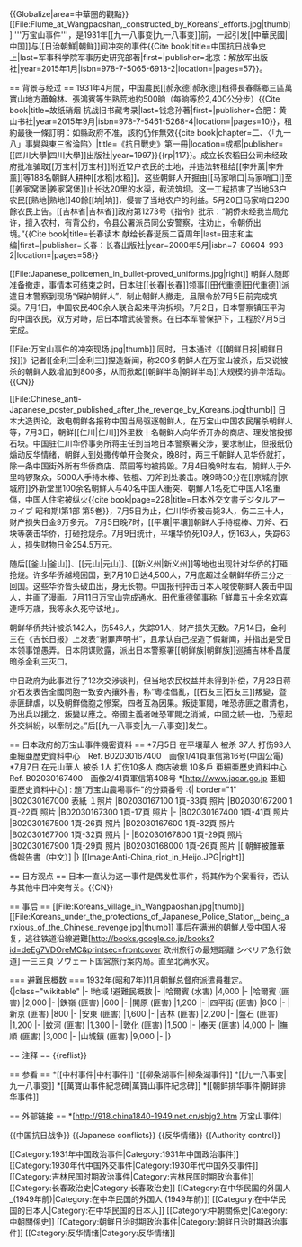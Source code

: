 {{Globalize|area=中華圈的觀點}}
[[File:Flume_at_Wangpaoshan,_constructed_by_Koreans'_efforts.jpg|thumb]]
'''万宝山事件'''，是1931年[[九一八事变|九一八事变]]前，一起引发[[中華民國|中国]]与[[日治朝鮮|朝鲜]]间冲突的事件<ref>{{Cite book|title=中国抗日战争史 上|last=军事科学院军事历史研究部著|first=|publisher=北京：解放军出版社|year=2015年1月|isbn=978-7-5065-6913-2|location=|pages=57}}</ref>。

== 背景与经过 ==
1931年4月間，中国農民[[郝永德|郝永德]]租得長春縣鄉三區萬寶山地方蕭翰林、張鴻賓等生熟荒地約500晌（每晌等於2,400公分步）<ref>{{Cite book|title=故纸硝烟 抗战旧书藏考录|last=钱念孙著|first=|publisher=合肥：黄山书社|year=2015年9月|isbn=978-7-5461-5268-4|location=|pages=10}}</ref>，租約最後一條訂明：如縣政府不准，該約仍作無效<ref>{{cite book|chapter=二、〈「九一八」事變與東三省淪陷〉|title=《抗日戰史》第一冊|location=成都|publisher=[[四川大學|四川大學]]出版社|year=1997}}</ref>{{rp|117}}。成立长农稻田公司未经政府批准骗取[[万宝村|万宝村]]附近12户农民的土地，并违法转租给[[李升薰|李升薰]]等188名朝鲜人耕种[[水稻|水稻]]。这些朝鲜人开掘由[[马家哨口|马家哨口]]至[[姜家窝堡|姜家窝堡]]止长达20里的水渠，截流筑坝。这一工程损害了当地53户农民[[熟地|熟地]]40餘[[垧|垧]]，侵害了当地农户的利益。5月20日马家哨口200餘农民上告。[[吉林省|吉林省]]政府第1273号《指令》批示：“朝侨未经我当局允许，擅入农村，有背公约，令县公署派员同公安警察，往劝止，令朝侨出境。”<ref>{{Cite book|title=长春读本 献给长春诞辰二百周年|last=田志和主编|first=|publisher=长春：长春出版社|year=2000年5月|isbn=7-80604-993-2|location=|pages=58}}</ref>

[[File:Japanese_policemen_in_bullet-proved_uniforms.jpg|right]]
朝鲜人随即准备撤走，事情本可结束之时，日本驻[[长春|长春]]领事[[田代重德|田代重德]]派遣日本警察到现场“保护朝鲜人”，制止朝鲜人撤走，且限令於7月5日前完成筑渠。7月1日，中国农民400余人联合起来平沟拆坝。7月2日，日本警察镇压平沟的中国农民，双方对峙，后日本增武装警察。在日本军警保护下，工程於7月5日完成。

[[File:万宝山事件的冲突现场.jpg|thumb]]
同时，日本通过《[[朝鲜日报|朝鲜日报]]》记者[[金利三|金利三]]捏造新闻，称200多朝鲜人在万宝山被杀，后又说被杀的朝鲜人数增加到800多，从而掀起[[朝鲜半岛|朝鲜半岛]]大规模的排华活动。{{CN}}

[[File:Chinese_anti-Japanese_poster_published_after_the_revenge_by_Koreans.jpg|thumb]]
日本大造舆论，致电朝鲜各报称中国当局驱逐朝鲜人，在万宝山中国农民屠杀朝鲜人等，7月3日，朝鲜[[仁川|仁川]]外里数十名朝鲜人向华侨开办的商店、理发馆投掷石块。中国驻仁川华侨事务所蒋主任到当地日本警察署交涉，要求制止，但报纸仍煽动反华情绪，朝鲜人到处撒传单开会聚众，晚8时，两三千朝鲜人见华侨就打，除一条中国街外所有华侨商店、菜园等均被捣毁。7月4日晚9时左右，朝鲜人于外里呜锣聚众，5000人手持木棒、铁棍、刀斧到处袭击。晚9時30分在[[京城府|京城府]]外新堂里100余名朝鮮人与40名中国人衝突、朝鮮人1名死亡中国人1名重傷，中国人住宅被纵火<ref>{{cite book|page=228|title=日本外交文書デジタルアーカイブ 昭和期I第1部 第5巻}}</ref>，7月5日为止，仁川华侨被击毙3人，伤二三十人，财产损失日金9万多元。 7月5日晚7时，[[平壤|平壤]]朝鲜人手持棍棒、刀斧、石块等袭击华侨，打砸抢烧杀。7月9日统计，平壤华侨死109人，伤163人，失踪63人，损失财物日金254.5万元。

随后[[釜山|釜山]]、[[元山|元山]]、[[新义州|新义州]]等地也出现针对华侨的打砸抢烧。许多华侨越境回国，到7月10日达4,500人，7月底超过全朝鲜华侨三分之一回国。这些华侨皆头破血出，身无长物。中国报刊抨击日本人唆使朝鲜人袭击中国人，并画了漫画。7月11日万宝山完成通水。田代重德領事称「鮮農五十余名欢喜連呼万歳，我等永久死守该地」。

朝鲜华侨共计被杀142人，伤546人，失踪91人，财产损失无数。7月14日，金利三在《吉长日报》上发表“谢罪声明书”，且承认自己捏造了假新闻，并指出是受日本领事馆愚弄。日本阴谋败露，派出日本警察署[[朝鲜族|朝鲜族]]巡捕吉林朴昌厦暗杀金利三灭口。

中日政府为此事进行了12次交涉谈判，但当地农民权益并未得到补偿，7月23日蒋介石发表告全國同胞一致安內攘外書，称“粵桂倡亂，[[石友三|石友三]]叛變，暨赤匪肆虐，以及朝鮮僑胞之慘案，四者互為因果。叛徒軍閥，唯恐赤匪之肅清也，乃出兵以援之，叛變以應之。帝國主義者唯恐軍閥之消滅，中國之統一也，乃惹起外交糾紛，以牽制之。”后[[九一八事变|九一八事变]]发生。

== 日本政府的万宝山事件機密資料 ==
*7月5日 在平壤華人 被杀 37人 打伤93人 <ref name="B02030167400">亜細亜歷史資料中心　Ref. B02030167400　画像1/41頁軍信第16号(中国公電)</ref>
*7月7日 在元山華人 被杀 1人 打伤10多人 商店破壞 10多戶 <ref name="B02030167400_a">亜細亜歷史資料中心　Ref. B02030167400　画像2/41頁軍信第408号</ref>
*[http://www.jacar.go.jp 亜細亜歷史資料中心]
: 題"万宝山農場事件"的分類番号
:{| border="1"
|B02030167000 表紙 １照片
|B02030167100 1頁-33頁 照片
|B02030167200 1頁-22頁 照片
|B02030167300 1頁-17頁 照片
|-
|B02030167400 1頁-41頁 照片
|B02030167500 1頁-26頁 照片
|B02030167600 1頁-32頁 照片
|B02030167700 1頁-32頁 照片
|-
|B02030167800 1頁-29頁 照片
|B02030167900 1頁-29頁 照片
|B02030168000 1頁-26頁 照片
|[ 朝鮮被難華僑報告書（中文）]
|}
[[Image:Anti-China_riot_in_Heijo.JPG|right]]

== 日方观点 ==
日本一直认为这一事件是偶发性事件，将其作为个案看待，否认与其他中日冲突有关。{{CN}}

== 事后 ==
[[File:Koreans_village_in_Wangpaoshan.jpg|thumb]]
[[File:Koreans_under_the_protections_of_Japanese_Police_Station,_being_anxious_of_the_Chinese_revenge.jpg|thumb]]
事后在满洲的朝鮮人受中国人报复，逃往铁道沿線避難<ref>[http://books.google.co.jp/books?id=deEg7VDOreMC&printsec=frontcover 欧州旅行の最短距離 シベリア急行鉄道] 一三三頁 ソヴェート国営旅行案内局</ref>。直至北满水灾。

=== 避難民概数 ===
1932年(昭和7年)11月朝鮮总督府派遣員推定。
{|class="wikitable"
|-
!地域
!避難民概数
|-
|哈爾賓 (水害)
|4,000
|-
|哈爾賓 (匪害)
|2,000
|-
|鉄嶺 (匪害)
|600
|-
|開原 (匪害)
|1,200
|-
|四平街 (匪害)
|800
|-
|新京 (匪害)
|800
|-
|安東 (匪害)
|1,600
|-
|吉林 (匪害)
|2,200
|-
|盤石 (匪害)
|1,200
|-
|蚊河 (匪害)
|1,300
|-
|敦化 (匪害)
|1,500
|-
|奉天 (匪害)
|4,000
|-
|撫順 (匪害)
|3,000
|-
|山城鎮 (匪害)
|9,000
|-
|}

== 注释 ==
{{reflist}}

== 参看 ==
*[[中村事件|中村事件]]
*[[柳条湖事件|柳条湖事件]]
*[[九一八事变|九一八事变]]
*[[萬寶山事件紀念碑|萬寶山事件紀念碑]]
*[[朝鲜排华事件|朝鲜排华事件]]

== 外部链接 ==
*[http://918.china1840-1949.net.cn/sbjg2.htm 万宝山事件]

{{中国抗日战争}}
{{Japanese conflicts}}
{{反华情绪}}
{{Authority control}}

[[Category:1931年中国政治事件|Category:1931年中国政治事件]]
[[Category:1930年代中国外交事件|Category:1930年代中国外交事件]]
[[Category:吉林民国时期政治事件|Category:吉林民国时期政治事件]]
[[Category:长春政治史|Category:长春政治史]]
[[Category:在中华民国的外国人_(1949年前)|Category:在中华民国的外国人 (1949年前)]]
[[Category:在中华民国的日本人|Category:在中华民国的日本人]]
[[Category:中朝關係史|Category:中朝關係史]]
[[Category:朝鲜日治时期政治事件|Category:朝鲜日治时期政治事件]]
[[Category:反华情绪|Category:反华情绪]]